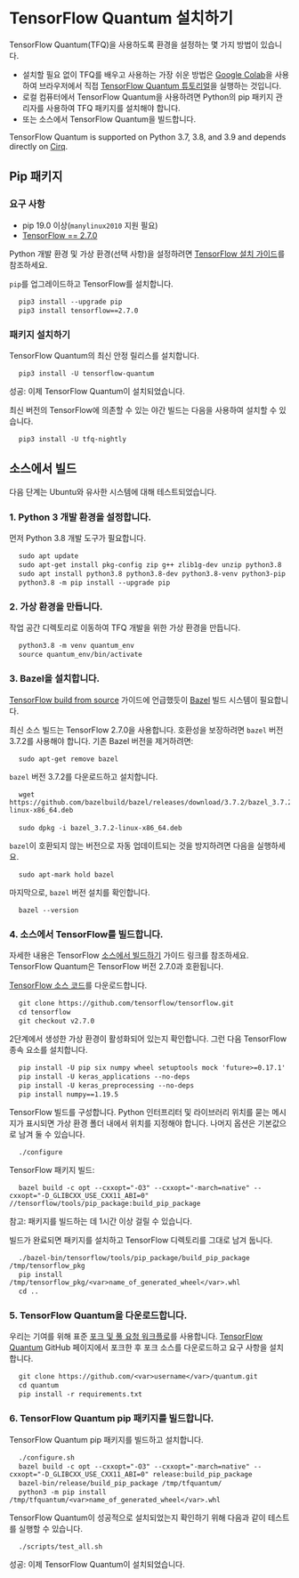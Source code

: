 # TensorFlow Quantum 설치하기

TensorFlow Quantum(TFQ)을 사용하도록 환경을 설정하는 몇 가지 방법이 있습니다.

- 설치할 필요 없이 TFQ를 배우고 사용하는 가장 쉬운 방법은 [Google Colab](./tutorials/hello_many_worlds.ipynb)을 사용하여 브라우저에서 직접 [TensorFlow Quantum 튜토리얼](https://colab.research.google.com/github/tensorflow/quantum/blob/master/docs/tutorials/hello_many_worlds.ipynb)을 실행하는 것입니다.
- 로컬 컴퓨터에서 TensorFlow Quantum을 사용하려면 Python의 pip 패키지 관리자를 사용하여 TFQ 패키지를 설치해야 합니다.
- 또는 소스에서 TensorFlow Quantum을 빌드합니다.

TensorFlow Quantum is supported on Python 3.7, 3.8, and 3.9 and depends directly on [Cirq](https://github.com/quantumlib/Cirq).

## Pip 패키지

### 요구 사항

- pip 19.0 이상(`manylinux2010` 지원 필요)
- [TensorFlow == 2.7.0](https://www.tensorflow.org/install/pip)

Python 개발 환경 및 가상 환경(선택 사항)을 설정하려면 [TensorFlow 설치 가이드](https://www.tensorflow.org/install/pip)를 참조하세요.

`pip`를 업그레이드하고 TensorFlow를 설치합니다.

<!-- common_typos_disable -->

<pre class="devsite-click-to-copy">
  <code class="devsite-terminal">pip3 install --upgrade pip</code>
  <code class="devsite-terminal">pip3 install tensorflow==2.7.0</code>
</pre>

<!-- common_typos_enable -->

### 패키지 설치하기

TensorFlow Quantum의 최신 안정 릴리스를 설치합니다.

<!-- common_typos_disable -->

<pre class="devsite-click-to-copy">
  <code class="devsite-terminal">pip3 install -U tensorflow-quantum</code>
</pre>

<!-- common_typos_enable -->

성공: 이제 TensorFlow Quantum이 설치되었습니다.

최신 버전의 TensorFlow에 의존할 수 있는 야간 빌드는 다음을 사용하여 설치할 수 있습니다.

<!-- common_typos_disable -->

<pre class="devsite-click-to-copy">
  <code class="devsite-terminal">pip3 install -U tfq-nightly</code>
</pre>

<!-- common_typos_enable -->

## 소스에서 빌드

다음 단계는 Ubuntu와 유사한 시스템에 대해 테스트되었습니다.

### 1. Python 3 개발 환경을 설정합니다.

먼저 Python 3.8 개발 도구가 필요합니다.

<!-- common_typos_disable -->

<pre class="devsite-click-to-copy">
  <code class="devsite-terminal">sudo apt update</code>
  <code class="devsite-terminal">sudo apt-get install pkg-config zip g++ zlib1g-dev unzip python3.8</code>
  <code class="devsite-terminal">sudo apt install python3.8 python3.8-dev python3.8-venv python3-pip</code>
  <code class="devsite-terminal">python3.8 -m pip install --upgrade pip</code>
</pre>

<!-- common_typos_enable -->

### 2. 가상 환경을 만듭니다.

작업 공간 디렉토리로 이동하여 TFQ 개발을 위한 가상 환경을 만듭니다.

<!-- common_typos_disable -->

<pre class="devsite-click-to-copy">
  <code class="devsite-terminal">python3.8 -m venv quantum_env</code>
  <code class="devsite-terminal">source quantum_env/bin/activate</code>
</pre>

<!-- common_typos_enable -->

### 3. Bazel을 설치합니다.

[TensorFlow build from source](https://www.tensorflow.org/install/source#install_bazel) 가이드에 언급했듯이 <a href="https://bazel.build/" class="external">Bazel</a> 빌드 시스템이 필요합니다.

최신 소스 빌드는 TensorFlow 2.7.0을 사용합니다. 호환성을 보장하려면 `bazel` 버전 3.7.2를 사용해야 합니다. 기존 Bazel 버전을 제거하려면:

<!-- common_typos_disable -->

<pre class="devsite-click-to-copy">
  <code class="devsite-terminal">sudo apt-get remove bazel</code>
</pre>

<!-- common_typos_enable -->

`bazel` 버전 3.7.2를 다운로드하고 설치합니다.

<!-- common_typos_disable -->

<pre class="devsite-click-to-copy">
  <code class="devsite-terminal">wget https://github.com/bazelbuild/bazel/releases/download/3.7.2/bazel_3.7.2-linux-x86_64.deb
</code>
  <code class="devsite-terminal">sudo dpkg -i bazel_3.7.2-linux-x86_64.deb</code>
</pre>

<!-- common_typos_enable -->

`bazel`이 호환되지 않는 버전으로 자동 업데이트되는 것을 방지하려면 다음을 실행하세요.

<!-- common_typos_disable -->

<pre class="devsite-click-to-copy">
  <code class="devsite-terminal">sudo apt-mark hold bazel</code>
</pre>

<!-- common_typos_enable -->

마지막으로, `bazel` 버전 설치를 확인합니다.

<!-- common_typos_disable -->

<pre class="devsite-click-to-copy">
  <code class="devsite-terminal">bazel --version</code>
</pre>

<!-- common_typos_enable -->

### 4. 소스에서 TensorFlow를 빌드합니다.

자세한 내용은 TensorFlow [소스에서 빌드하기](https://www.tensorflow.org/install/source) 가이드 링크를 참조하세요. TensorFlow Quantum은 TensorFlow 버전 2.7.0과 호환됩니다.

<a href="https://github.com/tensorflow/tensorflow" class="external">TensorFlow 소스 코드</a>를 다운로드합니다.

<!-- common_typos_disable -->

<pre class="devsite-click-to-copy">
  <code class="devsite-terminal">git clone https://github.com/tensorflow/tensorflow.git</code>
  <code class="devsite-terminal">cd tensorflow</code>
  <code class="devsite-terminal">git checkout v2.7.0</code>
</pre>

2단계에서 생성한 가상 환경이 활성화되어 있는지 확인합니다. 그런 다음 TensorFlow 종속 요소를 설치합니다.

<!-- common_typos_disable -->

<pre class="devsite-click-to-copy">
  <code class="devsite-terminal">pip install -U pip six numpy wheel setuptools mock 'future&gt;=0.17.1'</code>
  <code class="devsite-terminal">pip install -U keras_applications --no-deps</code>
  <code class="devsite-terminal">pip install -U keras_preprocessing --no-deps</code>
  <code class="devsite-terminal">pip install numpy==1.19.5</code>
</pre>

<!-- common_typos_enable -->

TensorFlow 빌드를 구성합니다. Python 인터프리터 및 라이브러리 위치를 묻는 메시지가 표시되면 가상 환경 폴더 내에서 위치를 지정해야 합니다. 나머지 옵션은 기본값으로 남겨 둘 수 있습니다.

<!-- common_typos_disable -->

<pre class="devsite-click-to-copy">
  <code class="devsite-terminal">./configure</code>
</pre>

<!-- common_typos_enable -->

TensorFlow 패키지 빌드:

<!-- common_typos_disable -->

<pre class="devsite-click-to-copy">
  <code class="devsite-terminal">bazel build -c opt --cxxopt="-O3" --cxxopt="-march=native" --cxxopt="-D_GLIBCXX_USE_CXX11_ABI=0" //tensorflow/tools/pip_package:build_pip_package</code>
</pre>

<!-- common_typos_enable -->

참고: 패키지를 빌드하는 데 1시간 이상 걸릴 수 있습니다.

빌드가 완료되면 패키지를 설치하고 TensorFlow 디렉토리를 그대로 남겨 둡니다.

<!-- common_typos_disable -->

<pre class="devsite-click-to-copy">
  <code class="devsite-terminal">./bazel-bin/tensorflow/tools/pip_package/build_pip_package /tmp/tensorflow_pkg</code>
  <code class="devsite-terminal">pip install /tmp/tensorflow_pkg/&lt;var&gt;name_of_generated_wheel&lt;/var&gt;.whl</code>
  <code class="devsite-terminal">cd ..</code>
</pre>

<!-- common_typos_enable -->

### 5. TensorFlow Quantum을 다운로드합니다.

우리는 기여를 위해 표준 [포크 및 풀 요청 워크플로](https://guides.github.com/activities/forking/)를 사용합니다. [TensorFlow Quantum](https://github.com/tensorflow/quantum) GitHub 페이지에서 포크한 후 포크 소스를 다운로드하고 요구 사항을 설치합니다.

<!-- common_typos_disable -->

<pre class="devsite-click-to-copy">
  <code class="devsite-terminal">git clone https://github.com/&lt;var&gt;username&lt;/var&gt;/quantum.git</code>
  <code class="devsite-terminal">cd quantum</code>
  <code class="devsite-terminal">pip install -r requirements.txt</code>
</pre>

<!-- common_typos_enable -->

### 6. TensorFlow Quantum pip 패키지를 빌드합니다.

TensorFlow Quantum pip 패키지를 빌드하고 설치합니다.

<!-- common_typos_disable -->

<pre class="devsite-click-to-copy">
  <code class="devsite-terminal">./configure.sh</code>
  <code class="devsite-terminal">bazel build -c opt --cxxopt="-O3" --cxxopt="-march=native" --cxxopt="-D_GLIBCXX_USE_CXX11_ABI=0" release:build_pip_package</code>
  <code class="devsite-terminal">bazel-bin/release/build_pip_package /tmp/tfquantum/</code>
  <code class="devsite-terminal">python3 -m pip install /tmp/tfquantum/&lt;var&gt;name_of_generated_wheel&lt;/var&gt;.whl</code>
</pre>

<!-- common_typos_enable -->

TensorFlow Quantum이 성공적으로 설치되었는지 확인하기 위해 다음과 같이 테스트를 실행할 수 있습니다.

<!-- common_typos_disable -->

<pre class="devsite-click-to-copy">
  <code class="devsite-terminal">./scripts/test_all.sh</code>
</pre>

<!-- common_typos_enable -->

성공: 이제 TensorFlow Quantum이 설치되었습니다.
